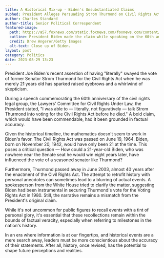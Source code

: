 ```yaml
---
title: A Historical Mix-up - Biden's Unsubstantiated Claims
subhed: President Alleges Persuading Strom Thurmond on Civil Rights Act Vote at Age 21
author: Charles Standard
author-title: Senior Political Correspondent
featured-image: 
  path: https://a57.foxnews.com/static.foxnews.com/foxnews.com/content/uploads/2023/07/720/405/GettyImages-1503911631.jpg?ve=1&tl=1
  cutline: President Biden made the claim while speaking on the 60th anniversary on the founding of the civil rights legal group, the Lawyers' Committee for Civil Rights Under Law.
  credit: Drew Angerer/Getty Images
  alt-text: Close up of Biden.
layout: post
category: Politics
date: 2023-08-29 13:23
---
```


President Joe Biden's recent assertion of having "literally" swayed the vote of former Senator Strom Thurmond for the Civil Rights Act when he was merely 21 years old has sparked raised eyebrows and a whirlwind of skepticism.

During a speech commemorating the 60th anniversary of the civil rights legal group, the Lawyers' Committee for Civil Rights Under Law, the President stated, "I was able to — literally, not figuratively — talk Strom Thurmond into voting for the Civil Rights Act before he died." A bold claim, which would have been commendable, had it been grounded in factual accuracy.

Given the historical timeline, the mathematics doesn't seem to work in Biden's favor. The Civil Rights Act was passed on June 19, 1964. Biden, born on November 20, 1942, would have only been 21 at the time. This poses a critical question — How could a 21-year-old Biden, who was nowhere near the Senate seat he would win eight years later, have influenced the vote of a seasoned senator like Thurmond?

Furthermore, Thurmond passed away in June 2003, almost 40 years after the enactment of the Civil Rights Act. The attempt to retrofit history with personal anecdotes can sometimes lead to a blurring of actual events. A spokesperson from the White House tried to clarify the matter, suggesting Biden had been instrumental in securing Thurmond's vote for the Voting Rights Act in 1980. Still, the narrative remains a mismatch from the President's original claim.

While it's not uncommon for public figures to recall events with a tint of personal glory, it's essential that these recollections remain within the bounds of factual veracity, especially when referring to milestones in the nation's history.

In an era where information is at our fingertips, and historical events are a mere search away, leaders must be more conscientious about the accuracy of their statements. After all, history, once revised, has the potential to shape future perceptions and realities.
